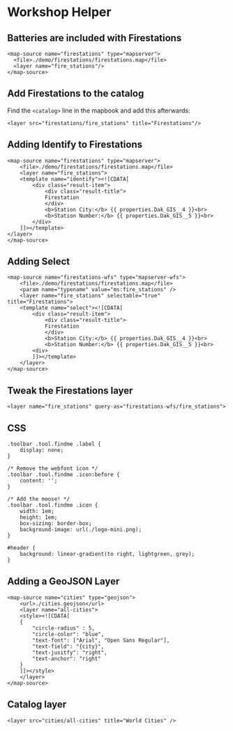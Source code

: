 # Workshop Helper

## Batteries are included with Firestations

```
<map-source name="firestations" type="mapserver">
  <file>./demo/firestations/firestations.map</file>
  <layer name="fire_stations"/>
</map-source>
```

## Add Firestations to the catalog

Find the `<catalog>` line in the mapbook and add this afterwards:

```
<layer src="firestations/fire_stations" title="Firestations"/>
```

## Adding Identify to Firestations

```
<map-source name="firestations" type="mapserver">
    <file>./demo/firestations/firestations.map</file>
    <layer name="fire_stations">
    <template name="identify"><![CDATA[
        <div class="result-item">
            <div class="result-title">
            Firestation
            </div>
            <b>Station City:</b> {{ properties.Dak_GIS__4 }}<br>
            <b>Station Number:</b> {{ properties.Dak_GIS__5 }}<br>
        </div>
    ]]></template>
</layer>
</map-source>
```

## Adding Select

```
<map-source name="firestations-wfs" type="mapserver-wfs">
    <file>./demo/firestations/firestations.map</file>
    <param name="typename" value="ms:fire_stations" />
    <layer name="fire_stations" selectable="true" title="Firestations">
    <template name="select"><![CDATA[
        <div class="result-item">
            <div class="result-title">
            Firestation
            </div>
            <b>Station City:</b> {{ properties.Dak_GIS__4 }}<br>
            <b>Station Number:</b> {{ properties.Dak_GIS__5 }}<br>
        <div>
        ]]></template>
    </layer>
</map-source>
```

## Tweak the Firestations layer

```
<layer name="fire_stations" query-as="firestations-wfs/fire_stations">
```

## CSS

```
.toolbar .tool.findme .label {
    display: none;
}
```

```
/* Remove the webfont icon */
.toolbar .tool.findme .icon:before {
    content: '';
}

/* Add the moose! */
.toolbar .tool.findme .icon {
    width: 1em;
    height: 1em;
    box-sizing: border-box;
    background-image: url(./logo-mini.png);
}
```

```
#header {
    background: linear-gradient(to right, lightgreen, grey);
}
```

## Adding a GeoJSON Layer

```
<map-source name="cities" type="geojson">
    <url>./cities.geojson</url>
    <layer name="all-cities">
    <style><![CDATA[
    {
        "circle-radius" : 5,
        "circle-color": "blue",
        "text-font": ["Arial", "Open Sans Regular"],
        "text-field": "{city}",
        "text-jusitfy": "right",
        "text-anchor": "right"
    }
    ]]></style>
    </layer>
</map-source>
```

## Catalog layer

```
<layer src="cities/all-cities" title="World Cities" />
```

